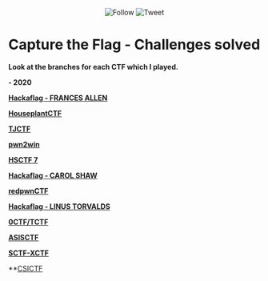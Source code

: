 <p align="center">
    <img alt="Follow" src="https://img.shields.io/github/followers/EffectRenan?style=social">
    <img alt="Tweet" src="https://img.shields.io/twitter/follow/EffectRenan?label=Follow&style=social">
</p>

# Capture the Flag - Challenges solved

**Look at the branches for each CTF which I played.**

**- 2020**

**[Hackaflag - FRANCES ALLEN](https://github.com/EffectRenan/CTF/tree/hackaflag_2020_FRANCES-ALLEN)**

**[HouseplantCTF](https://github.com/EffectRenan/CTF/tree/HouseplantCTF_2020)**

**[TJCTF](https://github.com/EffectRenan/CTF/tree/TJCTF_2020)**

**[pwn2win](https://github.com/EffectRenan/CTF/tree/pwn2win)**

**[HSCTF 7](https://github.com/EffectRenan/CTF/tree/HSCTF7_2020)**

**[Hackaflag - CAROL SHAW](https://github.com/EffectRenan/CTF/tree/hackaflag_2020_CAROL-SHAW)**

**[redpwnCTF](https://github.com/EffectRenan/CTF/tree/redpwnCTF_2020)**

**[Hackaflag - LINUS TORVALDS](https://github.com/EffectRenan/CTF/tree/hackaflag_2020_LINUS-TORVALDS)**

**[0CTF/TCTF](https://github.com/EffectRenan/CTF/tree/0ctf-tctf_2020)**

**[ASISCTF](https://github.com/EffectRenan/CTF/tree/ASISCTF_2020)**

**[SCTF-XCTF](https://github.com/EffectRenan/CTF/tree/SCTF-XCTF_2020)**

**[CSICTF](https://github.com/EffectRenan/CTF/tree/CSICTF_2020)
